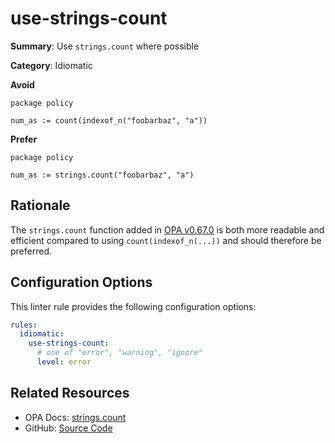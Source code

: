 # use-strings-count

**Summary**: Use `strings.count` where possible

**Category**: Idiomatic

**Avoid**
```rego
package policy

num_as := count(indexof_n("foobarbaz", "a"))
```

**Prefer**
```rego
package policy

num_as := strings.count("foobarbaz", "a")
```

## Rationale

The `strings.count` function added in [OPA v0.67.0](https://github.com/open-policy-agent/opa/releases/tag/v0.67.0)
is both more readable and efficient compared to using `count(indexof_n(...))` and should therefore be preferred.

## Configuration Options

This linter rule provides the following configuration options:

```yaml
rules:
  idiomatic:
    use-strings-count:
      # one of "error", "warning", "ignore"
      level: error
```

## Related Resources

- OPA Docs: [strings.count](https://www.openpolicyagent.org/docs/policy-reference/#builtin-strings-stringscount)
- GitHub: [Source Code](https://github.com/open-policy-agent/regal/blob/main/bundle/regal/rules/idiomatic/use-strings-count/use_strings_count.rego)
